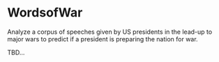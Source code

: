 # WordsofWar
Analyze a corpus of speeches given by US presidents in the lead-up to major wars to predict if a president is preparing the nation for war.

TBD...
